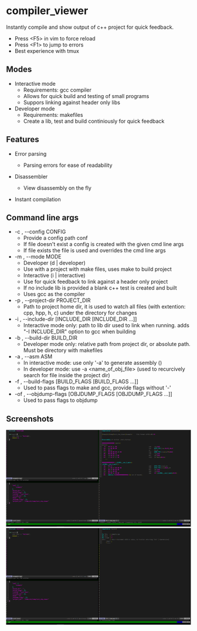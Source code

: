 # compiler_viewer

Instantly compile and show output of c++ project for quick feedback.

* Press \<F5> in vim to force reload
* Press \<F1> to jump to errors
* Best experience with tmux

## Modes
* Interactive mode
  * Requirements: gcc compiler
  * Allows for quick build and testing of small programs
  * Suppors linking against header only libs
* Developer mode
  * Requirements: makefiles
  * Create a lib, test and build continiously for quick feedback

## Features
* Error parsing
  * Parsing errors for ease of readability

* Disassembler
  * View disassembly on the fly

* Instant compilation

## Command line args
*  -c , --config CONFIG
    * Provide a config path conf
    * If file doesn't exist a config is created with the given cmd line args
    * If file exists the file is used and overrides the cmd line args
*  -m , --mode MODE
    * Developer (d | developer)
    * Use with a project with make files, uses make to build project
    * Interactive (i | interactive)
    * Use for quick feedback to link against a header only project
    * If no include lib is provided a blank c++ test is created and built
    * Uses gcc as the compiler
*  -p , --project-dir PROJECT_DIR
    * Path to project home dir, it is used to watch all files (with extention: cpp, hpp, h, c) under the directory for changes 
*  -i , --include-dir [INCLUDE_DIR [INCLUDE_DIR ...]]
    * Interactive mode only: path to lib dir used to link when running. adds "-I INCLUDE_DIR" option to gcc when building
*  -b , --build-dir BUILD_DIR
    * Developer mode only: relative path from project dir, or absolute path. Must be directory with makefiles
*  -a , --asm ASM
    * In interactive mode: use only '-a' to generate assembly ()
    * In developer mode: use -a <name_of_obj_file> (used to recurcively search for file inside the project dir)
*  -f , --build-flags [BUILD_FLAGS [BUILD_FLAGS ...]]
    * Used to pass flags to make and gcc, provide flags without '-' 
*  -of , --objdump-flags [OBJDUMP_FLAGS [OBJDUMP_FLAGS ...]]
    * Used to pass flags to objdump

## Screenshots
![Alt text](/docs/compiler_viewer_developer_asm.PNG/?raw=true "Developer Mode ASM")
![Alt text](/docs/compiler_viewer_developer_error.PNG/?raw=true "Developer Mode ERROR")
